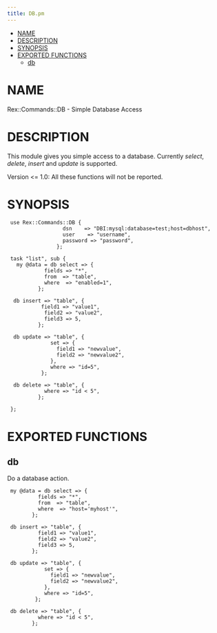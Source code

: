 ```yaml
---
title: DB.pm
---
```


-   [NAME](#NAME)
-   [DESCRIPTION](#DESCRIPTION)
-   [SYNOPSIS](#SYNOPSIS)
-   [EXPORTED FUNCTIONS](#EXPORTED-FUNCTIONS)
    -   [db](#db)

# NAME

Rex::Commands::DB - Simple Database Access

# DESCRIPTION

This module gives you simple access to a database. Currently *select*, *delete*, *insert* and *update* is supported.

Version &lt;= 1.0: All these functions will not be reported.

# SYNOPSIS

     use Rex::Commands::DB {
                      dsn    => "DBI:mysql:database=test;host=dbhost",
                      user    => "username",
                      password => "password",
                    };
     
     task "list", sub {
       my @data = db select => {
                fields => "*",
                from  => "table",
                where  => "enabled=1",
              };
     
      db insert => "table", {
               field1 => "value1",
                field2 => "value2",
                field3 => 5,
              };
     
      db update => "table", {
                  set => {
                    field1 => "newvalue",
                    field2 => "newvalue2",
                  },
                  where => "id=5",
               };
     
      db delete => "table", {
                where => "id < 5",
              };
     
     };

# EXPORTED FUNCTIONS

## db

Do a database action.

     my @data = db select => {
              fields => "*",
              from  => "table",
              where  => "host='myhost'",
            };
     
     db insert => "table", {
              field1 => "value1",
              field2 => "value2",
              field3 => 5,
            };
     
     db update => "table", {
                set => {
                  field1 => "newvalue",
                  field2 => "newvalue2",
                },
                where => "id=5",
             };
     
     db delete => "table", {
              where => "id < 5",
            };
